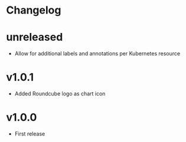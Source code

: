 # Changelog

# unreleased

  * Allow for additional labels and annotations per Kubernetes resource

# v1.0.1

  * Added Roundcube logo as chart icon

# v1.0.0

  * First release
